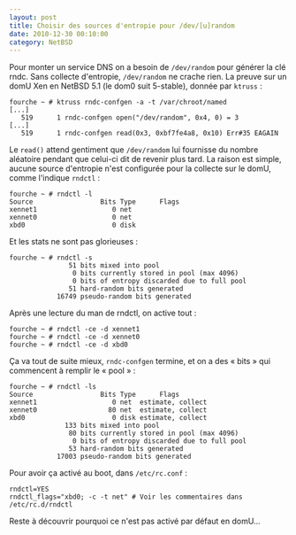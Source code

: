 ```yaml
---
layout: post
title: Choisir des sources d'entropie pour /dev/[u]random
date: 2010-12-30 00:10:00
category: NetBSD
---
```


Pour monter un service DNS on a besoin de `/dev/random` pour générer la
clé rndc. Sans collecte d'entropie, `/dev/random` ne crache rien. La
preuve sur un domU Xen en NetBSD 5.1 (le dom0 suit 5-stable), donnée par
`ktruss` :

    
    fourche ~ # ktruss rndc-confgen -a -t /var/chroot/named
    [...]
       519      1 rndc-confgen open("/dev/random", 0x4, 0) = 3
    [...]
       519      1 rndc-confgen read(0x3, 0xbf7fe4a8, 0x10) Err#35 EAGAIN
    

Le `read()` attend gentiment que `/dev/random` lui fournisse du nombre
aléatoire pendant que celui-ci dit de revenir plus tard. La raison est
simple, aucune source d'entropie n'est configurée pour la collecte sur
le domU, comme l'indique `rndctl` :

    
    fourche ~ # rndctl -l
    Source                 Bits Type      Flags
    xennet1                   0 net  
    xennet0                   0 net  
    xbd0                      0 disk
    

Et les stats ne sont pas glorieuses :

    
    fourche ~ # rndctl -s    
                   51 bits mixed into pool
                    0 bits currently stored in pool (max 4096)
                    0 bits of entropy discarded due to full pool
                   51 hard-random bits generated
                16749 pseudo-random bits generated
    

Après une lecture du man de rndctl, on active tout :

    
    fourche ~ # rndctl -ce -d xennet1
    fourche ~ # rndctl -ce -d xennet0
    fourche ~ # rndctl -ce -d xbd0
    

Ça va tout de suite mieux, `rndc-confgen` termine, et on a des « bits »
qui commencent à remplir le « pool » :

    
    fourche ~ # rndctl -ls
    Source                 Bits Type      Flags
    xennet1                   0 net  estimate, collect
    xennet0                  80 net  estimate, collect
    xbd0                      0 disk estimate, collect
                  133 bits mixed into pool
                   80 bits currently stored in pool (max 4096)
                    0 bits of entropy discarded due to full pool
                   53 hard-random bits generated
                17003 pseudo-random bits generated
    

Pour avoir ça activé au boot, dans `/etc/rc.conf` :

    
    rndctl=YES
    rndctl_flags="xbd0; -c -t net" # Voir les commentaires dans /etc/rc.d/rndctl
    

Reste à découvrir pourquoi ce n'est pas activé par défaut en domU...

</p>

